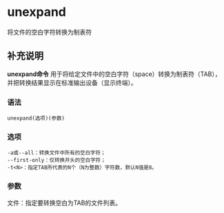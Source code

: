 unexpand
===

将文件的空白字符转换为制表符

## 补充说明

**unexpand命令** 用于将给定文件中的空白字符（space）转换为制表符（TAB），并把转换结果显示在标准输出设备（显示终端）。

### 语法

```shell
unexpand(选项)(参数)
```

### 选项

```shell
-a或--all：转换文件中所有的空白字符；
--first-only：仅转换开头的空白字符；
-t<N>：指定TAB所代表的N个（N为整数）字符数，默认N值是8。
```

### 参数

文件：指定要转换空白为TAB的文件列表。


<!-- Linux命令行搜索引擎：https://jaywcjlove.github.io/linux-command/ -->